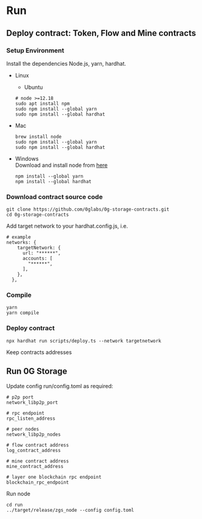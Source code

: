 # Run

## Deploy contract: Token, Flow and Mine contracts

### Setup Environment

Install the dependencies Node.js, yarn, hardhat.

- Linux

  - Ubuntu

  ```shell
  # node >=12.18
  sudo apt install npm
  sudo npm install --global yarn
  sudo npm install --global hardhat
  ```

- Mac

  ```shell
  brew install node
  sudo npm install --global yarn
  sudo npm install --global hardhat
  ```

- Windows  
  Download and install node from [here](https://nodejs.org/en/download/)
  ```shell
  npm install --global yarn
  npm install --global hardhat
  ```

### Download contract source code

```shell
git clone https://github.com/0glabs/0g-storage-contracts.git
cd 0g-storage-contracts
```

Add target network to your hardhat.config.js, i.e.

```shell
# example
networks: {
    targetNetwork: {
      url: "******",
      accounts: [
        "******",
      ],
    },
  },
```

### Compile

```shell
yarn
yarn compile
```

### Deploy contract

```shell
npx hardhat run scripts/deploy.ts --network targetnetwork
```

Keep contracts addresses

## Run 0G Storage

Update config run/config.toml as required:

```shell
# p2p port
network_libp2p_port

# rpc endpoint
rpc_listen_address

# peer nodes
network_libp2p_nodes

# flow contract address
log_contract_address

# mine contract address
mine_contract_address

# layer one blockchain rpc endpoint
blockchain_rpc_endpoint
```

Run node

```shell
cd run
../target/release/zgs_node --config config.toml
```
